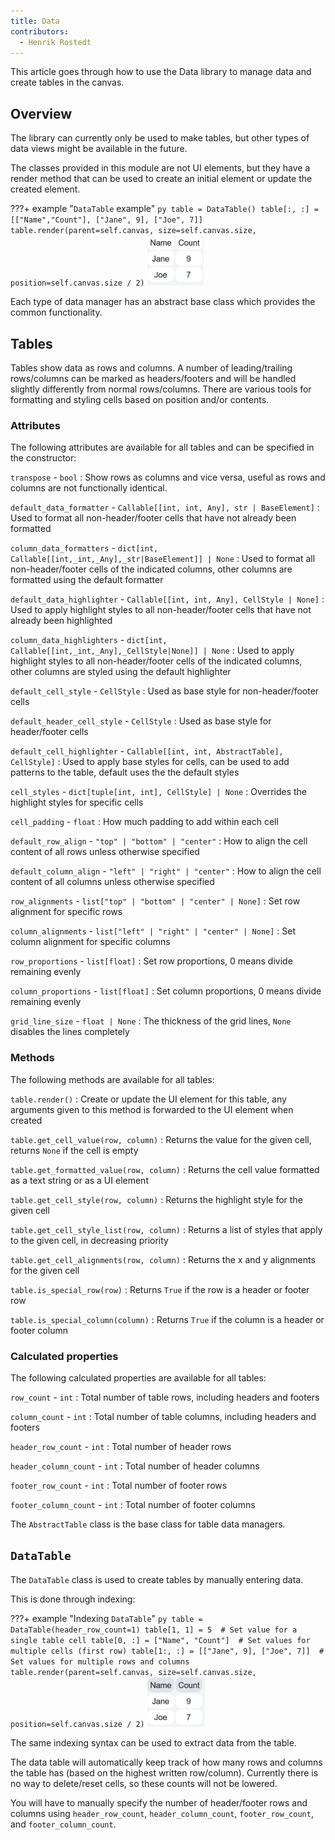 ```yaml
---
title: Data
contributors:
  - Henrik Rostedt
---
```


This article goes through how to use the Data library to manage data and create tables in the canvas.


## Overview

The library can currently only be used to make tables, but other types of data views might be available in the future.

The classes provided in this module are not UI elements, but they have a render method that can be used to create an initial element or update the created element.

???+ example "`DataTable` example"
    ``` py
    table = DataTable()
    table[:, :] = [["Name","Count"], ["Jane", 9], ["Joe", 7]]
    table.render(parent=self.canvas, size=self.canvas.size, position=self.canvas.size / 2)
    ```
    ![](../assets/DataTable_example.png)

Each type of data manager has an abstract base class which provides the common functionality.


## Tables

Tables show data as rows and columns.
A number of leading/trailing rows/columns can be marked as headers/footers and will be handled slightly differently from normal rows/columns.
There are various tools for formatting and styling cells based on position and/or contents.

### Attributes

The following attributes are available for all tables and can be specified in the constructor:

`transpose` - `bool`
: Show rows as columns and vice versa, useful as rows and columns are not functionally identical.

`default_data_formatter` - `Callable[[int, int, Any], str | BaseElement]`
: Used to format all non-header/footer cells that have not already been formatted

`column_data_formatters` - `dict[int, Callable[[int,_int,_Any],_str|BaseElement]] | None`
: Used to format all non-header/footer cells of the indicated columns, other columns are formatted using the default formatter

`default_data_highlighter` - `Callable[[int, int, Any], CellStyle | None]`
: Used to apply highlight styles to all non-header/footer cells that have not already been highlighted

`column_data_highlighters` - `dict[int, Callable[[int,_int,_Any],_CellStyle|None]] | None`
: Used to apply highlight styles to all non-header/footer cells of the indicated columns, other columns are styled using the default highlighter

`default_cell_style` - `CellStyle`
: Used as base style for non-header/footer cells

`default_header_cell_style` - `CellStyle`
: Used as base style for header/footer cells

`default_cell_highlighter` - `Callable[[int, int, AbstractTable], CellStyle]`
: Used to apply base styles for cells, can be used to add patterns to the table, default uses the the default styles

`cell_styles` - `dict[tuple[int, int], CellStyle] | None`
: Overrides the highlight styles for specific cells

`cell_padding` - `float`
: How much padding to add within each cell

`default_row_align` - `"top" | "bottom" | "center"`
: How to align the cell content of all rows unless otherwise specified

`default_column_align` - `"left" | "right" | "center"`
: How to align the cell content of all columns unless otherwise specified

`row_alignments` - `list["top" | "bottom" | "center" | None]`
: Set row alignment for specific rows

`column_alignments` - `list["left" | "right" | "center" | None]`
: Set column alignment for specific columns

`row_proportions` - `list[float]`
: Set row proportions, 0 means divide remaining evenly

`column_proportions` - `list[float]`
: Set column proportions, 0 means divide remaining evenly

`grid_line_size` - `float | None`
: The thickness of the grid lines, `None` disables the lines completely


### Methods

The following methods are available for all tables:

`table.render()`
: Create or update the UI element for this table, any arguments given to this method is forwarded to the UI element when created

`table.get_cell_value(row, column)`
: Returns the value for the given cell, returns `None` if the cell is empty

`table.get_formatted_value(row, column)`
: Returns the cell value formatted as a text string or as a UI element

`table.get_cell_style(row, column)`
: Returns the highlight style for the given cell

`table.get_cell_style_list(row, column)`
: Returns a list of styles that apply to the given cell, in decreasing priority

`table.get_cell_alignments(row, column)`
: Returns the x and y alignments for the given cell

`table.is_special_row(row)`
: Returns `True` if the row is a header or footer row

`table.is_special_column(column)`
: Returns `True` if the column is a header or footer column


### Calculated properties

The following calculated properties are available for all tables:

`row_count` - `int`
: Total number of table rows, including headers and footers

`column_count` - `int`
: Total number of table columns, including headers and footers

`header_row_count` - `int`
: Total number of header rows

`header_column_count` - `int`
: Total number of header columns

`footer_row_count` - `int`
: Total number of footer rows

`footer_column_count` - `int`
: Total number of footer columns

The `AbstractTable` class is the base class for table data managers.


## `DataTable`

The `DataTable` class is used to create tables by manually entering data.

This is done through indexing:

???+ example "Indexing `DataTable`"
    ``` py
    table = DataTable(header_row_count=1)
    table[1, 1] = 5  # Set value for a single table cell
    table[0, :] = ["Name", "Count"]  # Set values for multiple cells (first row)
    table[1:, :] = [["Jane", 9], ["Joe", 7]]  # Set values for multiple rows and columns
    table.render(parent=self.canvas, size=self.canvas.size, position=self.canvas.size / 2)
    ```
    ![](../assets/DataTable_example_2.png)

The same indexing syntax can be used to extract data from the table.

The data table will automatically keep track of how many rows and columns the table has (based on the highest written row/column).
Currently there is no way to delete/reset cells, so these counts will not be lowered.

You will have to manually specify the number of header/footer rows and columns using `header_row_count`, `header_column_count`, `footer_row_count`, and `footer_column_count`.
